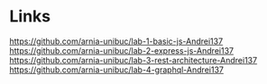 # Links

https://github.com/arnia-unibuc/lab-1-basic-js-Andrei137
https://github.com/arnia-unibuc/lab-2-express-js-Andrei137
https://github.com/arnia-unibuc/lab-3-rest-architecture-Andrei137
https://github.com/arnia-unibuc/lab-4-graphql-Andrei137
